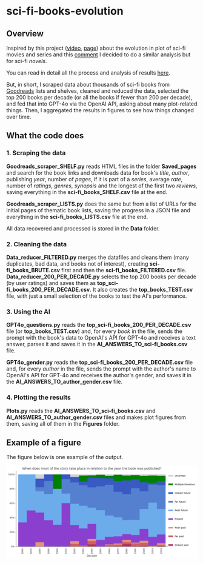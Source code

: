 # sci-fi-books-evolution

## Overview

Inspired by this project ([video](https://www.youtube.com/watch?v=nRQ2vMpw-n8), [page](https://pudding.cool/2024/07/scifi/)) about the evolution in plot of sci-fi movies and series and this [comment](https://www.youtube.com/watch?v=nRQ2vMpw-n8&lc=UgyRg89P8kRYQ2SdXrV4AaABAg) I decided to do a similar analysis but for sci-fi _novels_.

You can read in detail all the process and analysis of results [here]().

But, in short, I scraped data about thousands of sci-fi books from [Goodreads](https://www.goodreads.com/) lists and shelves, cleaned and reduced the data, selected the top 200 books per decade (or all the books if fewer than 200 per decade), and fed that into GPT-4o via the OpenAI API, asking about many plot-related things. Then, I aggregated the results in figures to see how things changed over time.

## What the code does

### 1. Scraping the data

**Goodreads_scraper_SHELF.py** reads HTML files in the folder **Saved_pages** and search for the book links and downloads data for book's _title_, _author_, publishing _year_, number of _pages_, if it is part of a _series_, average _rate_, number of _ratings_, _genres_, _synopsis_ and the longest of the first two _reviews_, saving everything in the **sci-fi_books_SHELF.csv** file at the end.

**Goodreads_scraper_LISTS.py** does the same but from a list of URLs for the initial pages of thematic book lists, saving the progress in a JSON file and everything in the **sci-fi_books_LISTS.csv** file at the end. 

All data recovered and processed is stored in the **Data** folder.

### 2. Cleaning the data

**Data_reducer_FILTERED.py** merges the datafiles and cleans them (many duplicates, bad data, and books not of interest), creating **sci-fi_books_BRUTE.csv** first and then the **sci-fi_books_FILTERED.csv** file.
**Data_reducer_200_PER_DECADE.py** selects the top 200 books per decade (by user ratings) and saves them as **top_sci-fi_books_200_PER_DECADE.csv**. It also creates the **top_books_TEST.csv** file, with just a small selection of the books to test the AI's performance. 

### 3. Using the AI

**GPT4o_questions.py** reads the **top_sci-fi_books_200_PER_DECADE.csv** file (or **top_books_TEST.csv**) and, for every _book_ in the file, sends the prompt with the book's data to OpenAI's API for GPT-4o and receives a text answer, parses it and saves it in the **AI_ANSWERS_TO_sci-fi_books.csv** file.

**GPT4o_gender.py** reads the **top_sci-fi_books_200_PER_DECADE.csv** file and, for every _author_ in the file, sends the prompt with the author's name to OpenAI's API for GPT-4o and receives the author's gender, and saves it in the **AI_ANSWERS_TO_author_gender.csv** file.

### 4. Plotting the results

**Plots.py** reads the **AI_ANSWERS_TO_sci-fi_books.csv** and **AI_ANSWERS_TO_author_gender.csv** files and makes plot figures from them, saving all of them in the **Figures** folder.

## Example of a figure

The figure below is one example of the output.

![A final plot as an example.](./Figures/03%20time.png "When does most of the story take place in relation to the year the book was published? Distant past: millennia or more before; Far past: centuries before; Near past: within a few decades before; Present: within a few years; Near future: within a few decades ahead; Far future: centuries ahead; Distant future: millennia or more ahead; Multiple timelines; Uncertain.")
